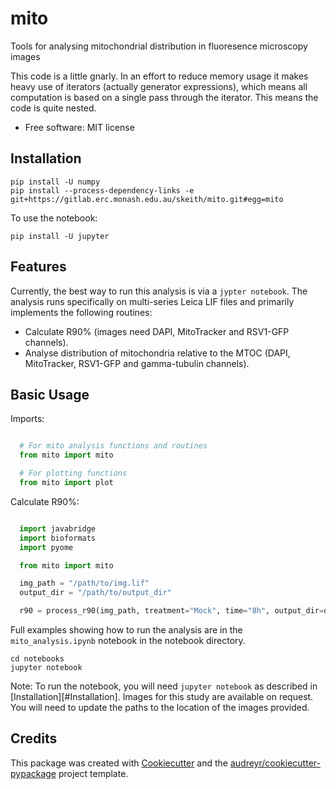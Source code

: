 mito
====

Tools for analysing mitochondrial distribution in fluoresence microscopy images

This code is a little gnarly. In an effort to reduce memory usage it makes
heavy use of iterators (actually generator expressions), which means all
computation is based on a single pass through the iterator. This means the code
is quite nested.


* Free software: MIT license


Installation
------------

```
pip install -U numpy
pip install --process-dependency-links -e git+https://gitlab.erc.monash.edu.au/skeith/mito.git#egg=mito
```

To use the notebook:

```
pip install -U jupyter
```

Features
--------

Currently, the best way to run this analysis is via a `jypter notebook`. The analysis runs specifically on multi-series Leica LIF files and primarily implements the following routines:

* Calculate R90% (images need DAPI, MitoTracker and RSV1-GFP channels).
* Analyse distribution of mitochondria relative to the MTOC (DAPI, MitoTracker,
  RSV1-GFP and gamma-tubulin channels).

Basic Usage
-----------


Imports:

```python

  # For mito analysis functions and routines
  from mito import mito

  # For plotting functions
  from mito import plot
```

Calculate R90%:

```python

  import javabridge
  import bioformats
  import pyome

  from mito import mito

  img_path = "/path/to/img.lif"
  output_dir = "/path/to/output_dir"

  r90 = process_r90(img_path, treatment="Mock", time="8h", output_dir=output_dir)
```

Full examples showing how to run the analysis are in the `mito_analysis.ipynb` notebook in the notebook directory.

```
cd notebooks
jupyter notebook
```

Note: To run the notebook, you will need `jupyter notebook` as described in
[Installation][#Installation]. Images for this study are available on request. You will need to update the paths to the location of the images provided.

Credits
---------

This package was created with [Cookiecutter][cc] and the [audreyr/cookiecutter-pypackage][aud] project template.

[cc]: https://github.com/audreyr/cookiecutter
[aud]: https://github.com/audreyr/cookiecutter-pypackage

